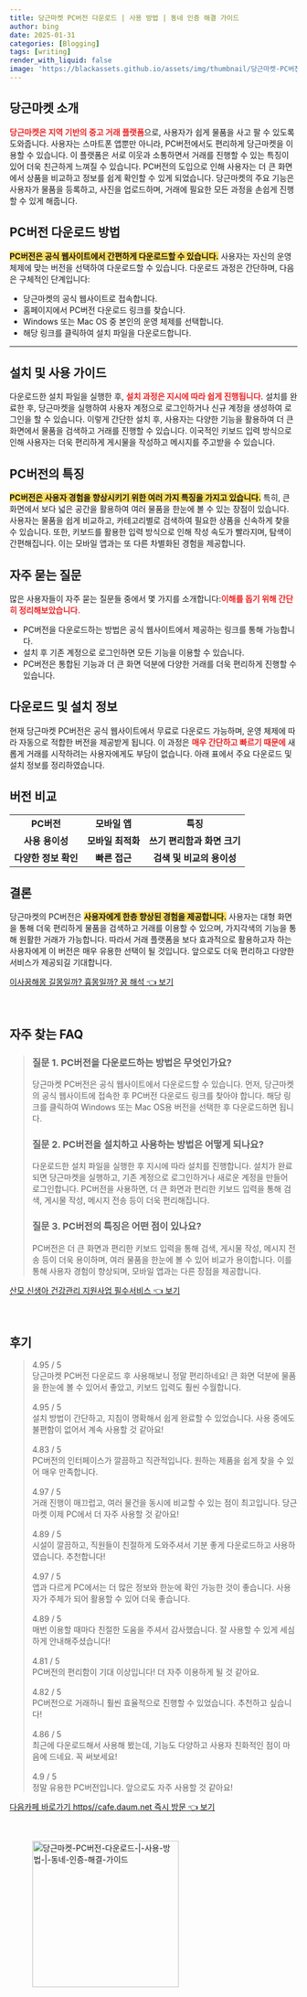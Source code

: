 ```yaml
---
title: 당근마켓 PC버전 다운로드 | 사용 방법 | 동네 인증 해결 가이드
author: bing
date: 2025-01-31
categories: [Blogging]
tags: [writing]
render_with_liquid: false
image: 'https://blackassets.github.io/assets/img/thumbnail/당근마켓-PC버전-다운로드-|-사용-방법-|-동네-인증-해결-가이드.webp'
---
```



<h2 id='당근마켓_소개'>당근마켓 소개</h2>

<p><b><span style="color: #ee2323;">당근마켓은 지역 기반의 중고 거래 플랫폼</span></b>으로, 사용자가 쉽게 물품을 사고 팔 수 있도록 도와줍니다. 사용자는 스마트폰 앱뿐만 아니라, PC버전에서도 편리하게 당근마켓을 이용할 수 있습니다. 이 플랫폼은 서로 이웃과 소통하면서 거래를 진행할 수 있는 특징이 있어 더욱 친근하게 느껴질 수 있습니다. PC버전의 도입으로 인해 사용자는 더 큰 화면에서 상품을 비교하고 정보를 쉽게 확인할 수 있게 되었습니다. 당근마켓의 주요 기능은 사용자가 물품을 등록하고, 사진을 업로드하며, 거래에 필요한 모든 과정을 손쉽게 진행할 수 있게 해줍니다.</p>

<h2 id='PC버전_다운로드_방법'>PC버전 다운로드 방법</h2>

<p><b><span style="background-color: #ffe066;">PC버전은 공식 웹사이트에서 간편하게 다운로드할 수 있습니다.</span></b> 사용자는 자신의 운영 체제에 맞는 버전을 선택하여 다운로드할 수 있습니다. 다운로드 과정은 간단하며, 다음은 구체적인 단계입니다:</p>

<ul>
    <li>당근마켓의 공식 웹사이트로 접속합니다.</li>
    <li>홈페이지에서 PC버전 다운로드 링크를 찾습니다.</li>
    <li>Windows 또는 Mac OS 중 본인의 운영 체제를 선택합니다.</li>
    <li>해당 링크를 클릭하여 설치 파일을 다운로드합니다.</li>
</ul>

<hr />

<h2 id='설치_및_사용_가이드'>설치 및 사용 가이드</h2>

<p>다운로드한 설치 파일을 실행한 후, <b><span style="color: #ee2323;">설치 과정은 지시에 따라 쉽게 진행됩니다.</span></b> 설치를 완료한 후, 당근마켓을 실행하여 사용자 계정으로 로그인하거나 신규 계정을 생성하여 로그인을 할 수 있습니다. 이렇게 간단한 설치 후, 사용자는 다양한 기능을 활용하여 더 큰 화면에서 물품을 검색하고 거래를 진행할 수 있습니다. 이국적인 키보드 입력 방식으로 인해 사용자는 더욱 편리하게 게시물을 작성하고 메시지를 주고받을 수 있습니다.</p>

<h2 id='PC버전의_특징'>PC버전의 특징</h2>

<p><b><span style="background-color: #ffe066;">PC버전은 사용자 경험을 향상시키기 위한 여러 가지 특징을 가지고 있습니다.</span></b> 특히, 큰 화면에서 보다 넓은 공간을 활용하여 여러 물품을 한눈에 볼 수 있는 장점이 있습니다. 사용자는 물품을 쉽게 비교하고, 카테고리별로 검색하여 필요한 상품을 신속하게 찾을 수 있습니다. 또한, 키보드를 활용한 입력 방식으로 인해 작성 속도가 빨라지며, 탐색이 간편해집니다. 이는 모바일 앱과는 또 다른 차별화된 경험을 제공합니다.</p>

<h2 id='자주_묻는_질문'>자주 묻는 질문</h2>

<p>많은 사용자들이 자주 묻는 질문들 중에서 몇 가지를 소개합니다:<b><span style="color: #ee2323;">이해를 돕기 위해 간단히 정리해보았습니다.</span></b></p>

<ul>
    <li>PC버전을 다운로드하는 방법은 공식 웹사이트에서 제공하는 링크를 통해 가능합니다.</li>
    <li>설치 후 기존 계정으로 로그인하면 모든 기능을 이용할 수 있습니다.</li>
    <li>PC버전은 통합된 기능과 더 큰 화면 덕분에 다양한 거래를 더욱 편리하게 진행할 수 있습니다.</li>
</ul>

<h2 id='다운로드_및_설치_정보'>다운로드 및 설치 정보</h2>

<p>현재 당근마켓 PC버전은 공식 웹사이트에서 무료로 다운로드 가능하며, 운영 체제에 따라 자동으로 적합한 버전을 제공받게 됩니다. 이 과정은 <b><span style="color: #ee2323;">매우 간단하고 빠르기 때문에</span></b> 새롭게 거래를 시작하려는 사용자에게도 부담이 없습니다. 아래 표에서 주요 다운로드 및 설치 정보를 정리하였습니다.</p>

<h2 id='버전_비교'>버전 비교</h2>

<table>
    <tr>
        <td style="text-align: center; height: 17px;"><b>PC버전</b></td>
        <td style="text-align: center; height: 17px;"><b>모바일 앱</b></td>
        <td style="text-align: center; height: 17px;"><b>특징</b></td>
    </tr>
    <tr>
        <td style="text-align: center; height: 17px;"><b>사용 용이성</b></td>
        <td style="text-align: center; height: 17px;"><b>모바일 최적화</b></td>
        <td style="text-align: center; height: 17px;"><b>쓰기 편리함과 화면 크기</b></td>
    </tr>
    <tr>
        <td style="text-align: center; height: 17px;"><b>다양한 정보 확인</b></td>
        <td style="text-align: center; height: 17px;"><b>빠른 접근</b></td>
        <td style="text-align: center; height: 17px;"><b>검색 및 비교의 용이성</b></td>
    </tr>
</table>

<h2 id='결론'>결론</h2>

<p>당근마켓의 PC버전은 <b><span style="background-color: #ffe066;">사용자에게 한층 향상된 경험을 제공합니다.</span></b> 사용자는 대형 화면을 통해 더욱 편리하게 물품을 검색하고 거래를 이용할 수 있으며, 가지각색의 기능을 통해 원활한 거래가 가능합니다. 따라서 거래 플랫폼을 보다 효과적으로 활용하고자 하는 사용자에게 이 버전은 매우 유용한 선택이 될 것입니다. 앞으로도 더욱 편리하고 다양한 서비스가 제공되길 기대합니다.</p>


<p><a class="click-button" title="이사꿈해몽 길몽일까? 흉몽일까? 꿈 해석" href="https://blackassets.github.io/posts/%EC%9D%B4%EC%82%AC%EA%BF%88%ED%95%B4%EB%AA%BD-%EA%B8%B8%EB%AA%BD%EC%9D%BC%EA%B9%8C-%ED%9D%89%EB%AA%BD%EC%9D%BC%EA%B9%8C-%EA%BF%88-%ED%95%B4%EC%84%9D/" rel="dofollow">이사꿈해몽 길몽일까? 흉몽일까? 꿈 해석 👈 보기</a></p><br>
<h2 id='자주_찾는_FAQ'>자주 찾는 FAQ</h2>
<div itemscope="" itemtype="https://schema.org/FAQPage"> 
<blockquote> 
<div itemscope="" itemprop="mainEntity" itemtype="https://schema.org/Question"> 
<h3 itemprop="name">질문 1. PC버전을 다운로드하는 방법은 무엇인가요?</h3> 
<div itemscope="" itemprop="acceptedAnswer" itemtype="https://schema.org/Answer"> 
<span itemprop="text"> 
<p>당근마켓 PC버전은 공식 웹사이트에서 다운로드할 수 있습니다. 먼저, 당근마켓의 공식 웹사이트에 접속한 후 PC버전 다운로드 링크를 찾아야 합니다. 해당 링크를 클릭하여 Windows 또는 Mac OS용 버전을 선택한 후 다운로드하면 됩니다.</p> 
</span> 
</div> 
</div> 

<div itemscope="" itemprop="mainEntity" itemtype="https://schema.org/Question"> 
<h3 itemprop="name">질문 2. PC버전을 설치하고 사용하는 방법은 어떻게 되나요?</h3> 
<div itemscope="" itemprop="acceptedAnswer" itemtype="https://schema.org/Answer"> 
<span itemprop="text"> 
<p>다운로드한 설치 파일을 실행한 후 지시에 따라 설치를 진행합니다. 설치가 완료되면 당근마켓을 실행하고, 기존 계정으로 로그인하거나 새로운 계정을 만들어 로그인합니다. PC버전을 사용하면, 더 큰 화면과 편리한 키보드 입력을 통해 검색, 게시물 작성, 메시지 전송 등이 더욱 편리해집니다.</p> 
</span> 
</div> 
</div> 

<div itemscope="" itemprop="mainEntity" itemtype="https://schema.org/Question"> 
<h3 itemprop="name">질문 3. PC버전의 특징은 어떤 점이 있나요?</h3> 
<div itemscope="" itemprop="acceptedAnswer" itemtype="https://schema.org/Answer"> 
<span itemprop="text"> 
<p>PC버전은 더 큰 화면과 편리한 키보드 입력을 통해 검색, 게시물 작성, 메시지 전송 등이 더욱 용이하며, 여러 물품을 한눈에 볼 수 있어 비교가 용이합니다. 이를 통해 사용자 경험이 향상되며, 모바일 앱과는 다른 장점을 제공합니다.</p> 
</span> 
</div> 
</div> 
</blockquote> 
</div>
<p><a class="click-button" title="산모 신생아 건강관리 지원사업 필수서비스" href="https://blackassets.github.io/posts/%EC%82%B0%EB%AA%A8-%EC%8B%A0%EC%83%9D%EC%95%84-%EA%B1%B4%EA%B0%95%EA%B4%80%EB%A6%AC-%EC%A7%80%EC%9B%90%EC%82%AC%EC%97%85-%ED%95%84%EC%88%98%EC%84%9C%EB%B9%84%EC%8A%A4/" rel="dofollow">산모 신생아 건강관리 지원사업 필수서비스 👈 보기</a></p><br>
<h2 id='후기'>후기</h2>
<div itemscope itemtype="https://schema.org/Product">
  <blockquote>
  <div itemprop="review" itemscope itemtype="https://schema.org/Review">
      <div itemprop="reviewRating" itemscope itemtype="https://schema.org/Rating"> <span itemprop="ratingValue">4.95</span> / <span itemprop="bestRating">5</span> </div>
      <span itemprop="reviewBody">당근마켓 PC버전 다운로드 후 사용해보니 정말 편리하네요! 큰 화면 덕분에 물품을 한눈에 볼 수 있어서 좋았고, 키보드 입력도 훨씬 수월합니다.</span>
  </div>
  <br>
  <div itemprop="review" itemscope itemtype="https://schema.org/Review">
      <div itemprop="reviewRating" itemscope itemtype="https://schema.org/Rating"> <span itemprop="ratingValue">4.95</span> / <span itemprop="bestRating">5</span> </div>
      <span itemprop="reviewBody">설치 방법이 간단하고, 지침이 명확해서 쉽게 완료할 수 있었습니다. 사용 중에도 불편함이 없어서 계속 사용할 것 같아요!</span>
  </div>
  <br>
  <div itemprop="review" itemscope itemtype="https://schema.org/Review">
      <div itemprop="reviewRating" itemscope itemtype="https://schema.org/Rating"> <span itemprop="ratingValue">4.83</span> / <span itemprop="bestRating">5</span> </div>
      <span itemprop="reviewBody">PC버전의 인터페이스가 깔끔하고 직관적입니다. 원하는 제품을 쉽게 찾을 수 있어 매우 만족합니다.</span>
  </div>
  <br>
  <div itemprop="review" itemscope itemtype="https://schema.org/Review">
      <div itemprop="reviewRating" itemscope itemtype="https://schema.org/Rating"> <span itemprop="ratingValue">4.97</span> / <span itemprop="bestRating">5</span> </div>
      <span itemprop="reviewBody">거래 진행이 매끄럽고, 여러 물건을 동시에 비교할 수 있는 점이 최고입니다. 당근마켓 이제 PC에서 더 자주 사용할 것 같아요!</span>
  </div>
  <br>
  <div itemprop="review" itemscope itemtype="https://schema.org/Review">
      <div itemprop="reviewRating" itemscope itemtype="https://schema.org/Rating"> <span itemprop="ratingValue">4.89</span> / <span itemprop="bestRating">5</span> </div>
      <span itemprop="reviewBody">시설이 깔끔하고, 직원들이 친절하게 도와주셔서 기분 좋게 다운로드하고 사용하였습니다. 추천합니다!</span>
  </div>
  <br>
  <div itemprop="review" itemscope itemtype="https://schema.org/Review">
      <div itemprop="reviewRating" itemscope itemtype="https://schema.org/Rating"> <span itemprop="ratingValue">4.97</span> / <span itemprop="bestRating">5</span> </div>
      <span itemprop="reviewBody">앱과 다르게 PC에서는 더 많은 정보와 한눈에 확인 가능한 것이 좋습니다. 사용자가 주체가 되어 활용할 수 있어 더욱 좋습니다.</span>
  </div>
  <br>
  <div itemprop="review" itemscope itemtype="https://schema.org/Review">
      <div itemprop="reviewRating" itemscope itemtype="https://schema.org/Rating"> <span itemprop="ratingValue">4.89</span> / <span itemprop="bestRating">5</span> </div>
      <span itemprop="reviewBody">매번 이용할 때마다 친절한 도움을 주셔서 감사했습니다. 잘 사용할 수 있게 세심하게 안내해주셨습니다!</span>
  </div>
  <br>
  <div itemprop="review" itemscope itemtype="https://schema.org/Review">
      <div itemprop="reviewRating" itemscope itemtype="https://schema.org/Rating"> <span itemprop="ratingValue">4.81</span> / <span itemprop="bestRating">5</span> </div>
      <span itemprop="reviewBody">PC버전의 편리함이 기대 이상입니다! 더 자주 이용하게 될 것 같아요.</span>
  </div>
  <br>
  <div itemprop="review" itemscope itemtype="https://schema.org/Review">
      <div itemprop="reviewRating" itemscope itemtype="https://schema.org/Rating"> <span itemprop="ratingValue">4.82</span> / <span itemprop="bestRating">5</span> </div>
      <span itemprop="reviewBody">PC버전으로 거래하니 훨씬 효율적으로 진행할 수 있었습니다. 추천하고 싶습니다!</span>
  </div>
  <br>
  <div itemprop="review" itemscope itemtype="https://schema.org/Review">
      <div itemprop="reviewRating" itemscope itemtype="https://schema.org/Rating"> <span itemprop="ratingValue">4.86</span> / <span itemprop="bestRating">5</span> </div>
      <span itemprop="reviewBody">최근에 다운로드해서 사용해 봤는데, 기능도 다양하고 사용자 친화적인 점이 마음에 드네요. 꼭 써보세요!</span>
  </div>
  <br>
  <div itemprop="review" itemscope itemtype="https://schema.org/Review">
      <div itemprop="reviewRating" itemscope itemtype="https://schema.org/Rating"> <span itemprop="ratingValue">4.9</span> / <span itemprop="bestRating">5</span> </div>
      <span itemprop="reviewBody">정말 유용한 PC버전입니다. 앞으로도 자주 사용할 것 같아요!</span>
  </div>
  </blockquote>
</div>
<p><a class="click-button" title="다음카페 바로가기 https//cafe.daum.net 즉시 방문" href="https://blackassets.github.io/posts/%EB%8B%A4%EC%9D%8C%EC%B9%B4%ED%8E%98-%EB%B0%94%EB%A1%9C%EA%B0%80%EA%B8%B0-httpscafe.daum.net-%EC%A6%89%EC%8B%9C-%EB%B0%A9%EB%AC%B8/" rel="dofollow">다음카페 바로가기 https//cafe.daum.net 즉시 방문 👈 보기</a></p><br>
<figure class="image"><img src="https://blackassets.github.io/assets/img/thumbnail/당근마켓-PC버전-다운로드-|-사용-방법-|-동네-인증-해결-가이드.webp" alt="당근마켓-PC버전-다운로드-|-사용-방법-|-동네-인증-해결-가이드" width="256" height="256"></figure>